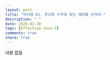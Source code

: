 ```yaml
---
layout: post
title: "아이템 61. 추상화 수주에 맞는 예외를 던저라."
description: " "
date: 2020-01-30
tags: [Effective-Java-3]
comments: true
share: true
---
```


내용 없음 